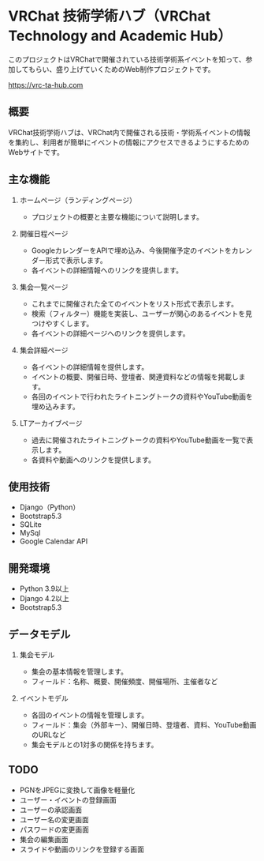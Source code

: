 # VRChat 技術学術ハブ（VRChat Technology and Academic Hub）

このプロジェクトはVRChatで開催されている技術学術系イベントを知って、参加してもらい、盛り上げていくためのWeb制作プロジェクトです。

https://vrc-ta-hub.com

## 概要

VRChat技術学術ハブは、VRChat内で開催される技術・学術系イベントの情報を集約し、利用者が簡単にイベントの情報にアクセスできるようにするためのWebサイトです。

## 主な機能

1. ホームページ（ランディングページ）
    - プロジェクトの概要と主要な機能について説明します。

2. 開催日程ページ
    - GoogleカレンダーをAPIで埋め込み、今後開催予定のイベントをカレンダー形式で表示します。
    - 各イベントの詳細情報へのリンクを提供します。

3. 集会一覧ページ
    - これまでに開催された全てのイベントをリスト形式で表示します。
    - 検索（フィルター）機能を実装し、ユーザーが関心のあるイベントを見つけやすくします。
    - 各イベントの詳細ページへのリンクを提供します。

4. 集会詳細ページ
    - 各イベントの詳細情報を提供します。
    - イベントの概要、開催日時、登壇者、関連資料などの情報を掲載します。
    - 各回のイベントで行われたライトニングトークの資料やYouTube動画を埋め込みます。

5. LTアーカイブページ
    - 過去に開催されたライトニングトークの資料やYouTube動画を一覧で表示します。
    - 各資料や動画へのリンクを提供します。

## 使用技術

- Django（Python）
- Bootstrap5.3
- SQLite
- MySql
- Google Calendar API

## 開発環境

- Python 3.9以上
- Django 4.2以上
- Bootstrap5.3

## データモデル

1. 集会モデル
    - 集会の基本情報を管理します。
    - フィールド：名称、概要、開催頻度、開催場所、主催者など

2. イベントモデル
    - 各回のイベントの情報を管理します。
    - フィールド：集会（外部キー）、開催日時、登壇者、資料、YouTube動画のURLなど
    - 集会モデルとの1対多の関係を持ちます。

## TODO

- PGNをJPEGに変換して画像を軽量化
- ユーザー・イベントの登録画面
- ユーザーの承認画面
- ユーザー名の変更画面
- パスワードの変更画面
- 集会の編集画面
- スライドや動画のリンクを登録する画面